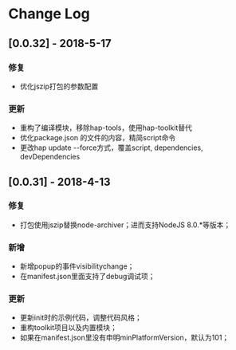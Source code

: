 # Change Log

## [0.0.32] - 2018-5-17

### 修复
* 优化jszip打包的参数配置

### 更新
* 重构了编译模块，移除hap-tools，使用hap-toolkit替代
* 优化package.json 的文件的内容，精简script命令
* 更改hap update --force方式，覆盖script, dependencies, devDependencies

## [0.0.31] - 2018-4-13

### 修复
* 打包使用jszip替换node-archiver；进而支持NodeJS 8.0.*等版本；

### 新增
* 新增popup的事件visibilitychange；
* 在manifest.json里面支持了debug调试项；

### 更新
* 更新init时的示例代码，调整代码风格；
* 重构toolkit项目以及内置模块；
* 如果在manifest.json里没有申明minPlatformVersion，默认为101；





